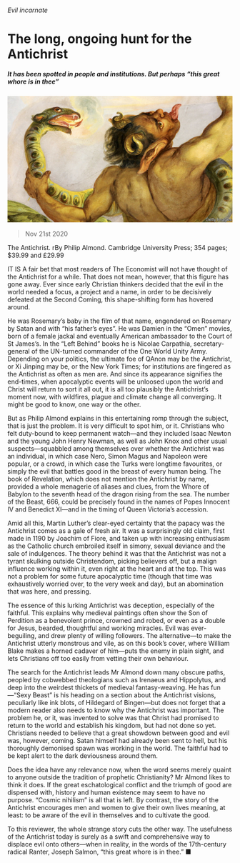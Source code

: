 ###### Evil incarnate

# The long, ongoing hunt for the Antichrist 

##### It has been spotted in people and institutions. But perhaps “this great whore is in thee” 

![image](images/20201121_BKP002_0.jpg) 

> Nov 21st 2020 

The Antichrist. rBy Philip Almond. Cambridge University Press; 354 pages; $39.99 and £29.99

IT IS A fair bet that most readers of The Economist will not have thought of the Antichrist for a while. That does not mean, however, that this figure has gone away. Ever since early Christian thinkers decided that the evil in the world needed a focus, a project and a name, in order to be decisively defeated at the Second Coming, this shape-shifting form has hovered around.


He was Rosemary’s baby in the film of that name, engendered on Rosemary by Satan and with “his father’s eyes”. He was Damien in the “Omen” movies, born of a female jackal and eventually American ambassador to the Court of St James’s. In the “Left Behind” books he is Nicolae Carpathia, secretary-general of the UN-turned commander of the One World Unity Army. Depending on your politics, the ultimate foe of QAnon may be the Antichrist, or Xi Jinping may be, or the New York Times; for institutions are fingered as the Antichrist as often as men are. And since its appearance signifies the end-times, when apocalyptic events will be unloosed upon the world and Christ will return to sort it all out, it is all too plausibly the Antichrist’s moment now, with wildfires, plague and climate change all converging. It might be good to know, one way or the other.

But as Philip Almond explains in this entertaining romp through the subject, that is just the problem. It is very difficult to spot him, or it. Christians who felt duty-bound to keep permanent watch—and they included Isaac Newton and the young John Henry Newman, as well as John Knox and other usual suspects—squabbled among themselves over whether the Antichrist was an individual, in which case Nero, Simon Magus and Napoleon were popular, or a crowd, in which case the Turks were longtime favourites, or simply the evil that battles good in the breast of every human being. The book of Revelation, which does not mention the Antichrist by name, provided a whole menagerie of aliases and clues, from the Whore of Babylon to the seventh head of the dragon rising from the sea. The number of the Beast, 666, could be precisely found in the names of Popes Innocent IV and Benedict XI—and in the timing of Queen Victoria’s accession.

Amid all this, Martin Luther’s clear-eyed certainty that the papacy was the Antichrist comes as a gale of fresh air. It was a surprisingly old claim, first made in 1190 by Joachim of Fiore, and taken up with increasing enthusiasm as the Catholic church embroiled itself in simony, sexual deviance and the sale of indulgences. The theory behind it was that the Antichrist was not a tyrant skulking outside Christendom, picking believers off, but a malign influence working within it, even right at the heart and at the top. This was not a problem for some future apocalyptic time (though that time was exhaustively worried over, to the very week and day), but an abomination that was here, and pressing.

The essence of this lurking Antichrist was deception, especially of the faithful. This explains why medieval paintings often show the Son of Perdition as a benevolent prince, crowned and robed, or even as a double for Jesus, bearded, thoughtful and working miracles. Evil was ever-beguiling, and drew plenty of willing followers. The alternative—to make the Antichrist utterly monstrous and vile, as on this book’s cover, where William Blake makes a horned cadaver of him—puts the enemy in plain sight, and lets Christians off too easily from vetting their own behaviour.

The search for the Antichrist leads Mr Almond down many obscure paths, peopled by cobwebbed theologians such as Irenaeus and Hippolytus, and deep into the weirdest thickets of medieval fantasy-weaving. He has fun—“Sexy Beast” is his heading on a section about the Antichrist visions, peculiarly like ink blots, of Hildegard of Bingen—but does not forget that a modern reader also needs to know why the Antichrist was important. The problem he, or it, was invented to solve was that Christ had promised to return to the world and establish his kingdom, but had not done so yet. Christians needed to believe that a great showdown between good and evil was, however, coming. Satan himself had already been sent to hell, but his thoroughly demonised spawn was working in the world. The faithful had to be kept alert to the dark deviousness around them.

Does the idea have any relevance now, when the word seems merely quaint to anyone outside the tradition of prophetic Christianity? Mr Almond likes to think it does. If the great eschatological conflict and the triumph of good are dispensed with, history and human existence may seem to have no purpose. “Cosmic nihilism” is all that is left. By contrast, the story of the Antichrist encourages men and women to give their own lives meaning, at least: to be aware of the evil in themselves and to cultivate the good.

To this reviewer, the whole strange story cuts the other way. The usefulness of the Antichrist today is surely as a swift and comprehensive way to displace evil onto others—when in reality, in the words of the 17th-century radical Ranter, Joseph Salmon, “this great whore is in thee.” ■


